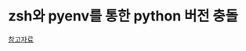 # zsh와 pyenv를 통한 python 버전 충돌

[참고자료](https://lhy.kr/configuring-the-python-development-environment-with-pyenv-and-virtualenv)
